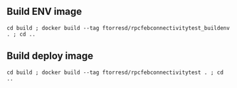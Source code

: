 ## Build ENV image

`cd build ; docker build --tag ftorresd/rpcfebconnectivitytest_buildenv . ; cd ..`

## Build deploy image

`cd build ; docker build --tag ftorresd/rpcfebconnectivitytest . ; cd ..`
